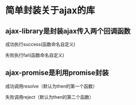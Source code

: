# 简单封装关于ajax的库


## ajax-library是封装ajax传入两个回调函数

成功执行success(函数命名自定义)

失败执行fail(函数命名自定义)




## ajax-promise是利用promise封装

成功调用resolve（默认为then的第一个函数）

失败调用reject（默认为then的第二个函数）

